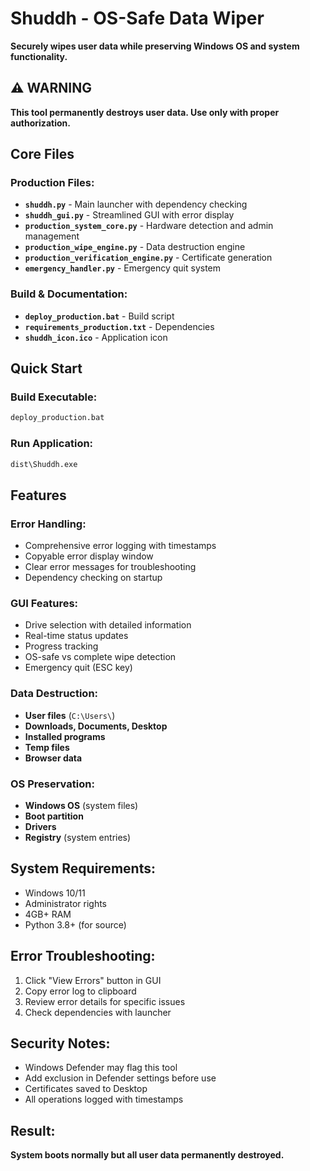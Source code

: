 # Shuddh - OS-Safe Data Wiper

**Securely wipes user data while preserving Windows OS and system functionality.**

## ⚠️ WARNING
**This tool permanently destroys user data. Use only with proper authorization.**

## Core Files

### Production Files:
- **`shuddh.py`** - Main launcher with dependency checking
- **`shuddh_gui.py`** - Streamlined GUI with error display
- **`production_system_core.py`** - Hardware detection and admin management
- **`production_wipe_engine.py`** - Data destruction engine
- **`production_verification_engine.py`** - Certificate generation
- **`emergency_handler.py`** - Emergency quit system

### Build & Documentation:
- **`deploy_production.bat`** - Build script
- **`requirements_production.txt`** - Dependencies
- **`shuddh_icon.ico`** - Application icon

## Quick Start

### Build Executable:
```cmd
deploy_production.bat
```

### Run Application:
```cmd
dist\Shuddh.exe
```

## Features

### Error Handling:
- Comprehensive error logging with timestamps
- Copyable error display window
- Clear error messages for troubleshooting
- Dependency checking on startup

### GUI Features:
- Drive selection with detailed information
- Real-time status updates
- Progress tracking
- OS-safe vs complete wipe detection
- Emergency quit (ESC key)

### Data Destruction:
- **User files** (`C:\Users\`)
- **Downloads, Documents, Desktop**
- **Installed programs**
- **Temp files**
- **Browser data**

### OS Preservation:
- **Windows OS** (system files)
- **Boot partition**
- **Drivers**
- **Registry** (system entries)

## System Requirements:
- Windows 10/11
- Administrator rights
- 4GB+ RAM
- Python 3.8+ (for source)

## Error Troubleshooting:
1. Click "View Errors" button in GUI
2. Copy error log to clipboard
3. Review error details for specific issues
4. Check dependencies with launcher

## Security Notes:
- Windows Defender may flag this tool
- Add exclusion in Defender settings before use
- Certificates saved to Desktop
- All operations logged with timestamps

## Result:
**System boots normally but all user data permanently destroyed.**